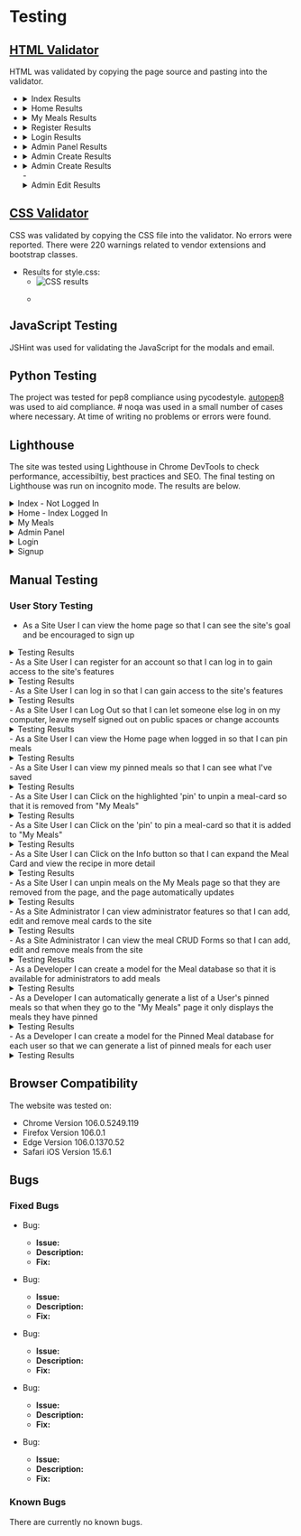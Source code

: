 # Testing


## [HTML Validator](https://validator.w3.org/)

HTML was validated by copying the page source and pasting into the validator.

- <details>
  <summary>Index Results</summary>

    ![Index results](readme-docs/testing/)
  </details>

- <details>
  <summary>Home Results</summary>

  ![Home results](readme-docs/testing/)
  </details>

- <details>
  <summary>My Meals Results</summary>

  ![My Meals results](readme-docs/testing/)
  </details>

- <details>
  <summary>Register Results</summary>

  ![Register results](readme-docs/testing/)
  </details>

- <details>
  <summary>Login Results</summary>

  ![Login results](readme-docs/testing/)
  </details>

- <details>
  <summary>Admin Panel Results</summary>

  ![Admin Panel results](readme-docs/testing/)
  </details>

- <details>
  <summary>Admin Create Results</summary>

  ![Admin Create results](readme-docs/testing/)
  </details>

- <details>
  <summary>Admin Create Results</summary>

  ![Admin Edit results](readme-docs/testing/)
  </details>
  - <details>
  <summary>Admin Edit Results</summary>


## [CSS Validator](https://jigsaw.w3.org/css-validator/)

CSS was validated by copying the CSS file into the validator. No errors were reported. There were 220 warnings related to vendor extensions and bootstrap classes.

- Results for style.css:
  - ![CSS results](readme-docs/testing/)
  - <p>
        <a href="http://jigsaw.w3.org/css-validator/">
          <img style="" src="" alt="">
          </a>
      </p>


## JavaScript Testing

JSHint was used for validating the JavaScript for the modals and email. 


## Python Testing

The project was tested for pep8 compliance using pycodestyle. [autopep8](https://pypi.org/project/autopep8/) was used to aid compliance. # noqa was used in a small number of cases where necessary. At time of writing no problems or errors were found.


## Lighthouse

The site was tested using Lighthouse in Chrome DevTools to check performance, accessibiltiy, best practices and SEO. The final testing on Lighthouse was run on incognito mode. The results are below.

<details>
<summary>Index - Not Logged In</summary>

![Index - Not logged in](readme-docs/lighthouse/)
</details>

<details>
<summary>Home - Index Logged In</summary>

![Home](readme-docs/lighthouse/)
</details>

<details>
<summary>My Meals</summary>

![My Meals](readme-docs/lighthouse/)
</details>

<details>
<summary>Admin Panel</summary>

![Admin Panel](readme-docs/lighthouse/)
</details>

<details>
<summary>Login</summary>

![Login](readme-docs/lighthouse/)
</details>

<details>
<summary>Signup</summary>

![Signup](readme-docs/lighthouse/)
</details>


## Manual Testing

### User Story Testing

- As a Site User I can view the home page so that I can see the site's goal and be encouraged to sign up
<details>
<summary>Testing Results</summary>
This passes the testing because...

![Signup](readme-docs/lighthouse/)

</details>
- As a Site User I can register for an account so that I can log in to gain access to the site's features
<details>
<summary>Testing Results</summary>
This passes the testing because...

![Signup](readme-docs/lighthouse/)

</details>
- As a Site User I can log in so that I can gain access to the site's features
<details>
<summary>Testing Results</summary>
This passes the testing because...

![Signup](readme-docs/lighthouse/)

</details>
- As a Site User I can Log Out so that I can let someone else log in on my computer, leave myself signed out on public spaces or change accounts
<details>
<summary>Testing Results</summary>
This passes the testing because...

![Signup](readme-docs/lighthouse/)

</details>
- As a Site User I can view the Home page when logged in so that I can pin meals
<details>
<summary>Testing Results</summary>
This passes the testing because...

![Signup](readme-docs/lighthouse/)

</details>
- As a Site User I can view my pinned meals so that I can see what I've saved
<details>
<summary>Testing Results</summary>
This passes the testing because...

![Signup](readme-docs/lighthouse/)

</details>
- As a Site User I can Click on the highlighted 'pin' to unpin a meal-card so that it is removed from "My Meals"
<details>
<summary>Testing Results</summary>
This passes the testing because...

![Signup](readme-docs/lighthouse/)

</details>
- As a Site User I can Click on the 'pin' to pin a meal-card so that it is added to "My Meals"
<details>
<summary>Testing Results</summary>
This passes the testing because...

![Signup](readme-docs/lighthouse/)

</details>
- As a Site User I can Click on the Info button so that I can expand the Meal Card and view the recipe in more detail
<details>
<summary>Testing Results</summary>
This passes the testing because...

![Signup](readme-docs/lighthouse/)

</details>
- As a Site User I can unpin meals on the My Meals page so that they are removed from the page, and the page automatically updates
<details>
<summary>Testing Results</summary>
This passes the testing because...

![Signup](readme-docs/lighthouse/)

</details>
- As a Site Administrator I can view administrator features so that I can add, edit and remove meal cards to the site
<details>
<summary>Testing Results</summary>
This passes the testing because...

![Signup](readme-docs/lighthouse/)

</details>
- As a Site Administrator I can view the meal CRUD Forms so that I can add, edit and remove meals from the site
<details>
<summary>Testing Results</summary>
This passes the testing because...

![Signup](readme-docs/lighthouse/)

</details>
- As a Developer I can create a model for the Meal database so that it is available for administrators to add meals
<details>
<summary>Testing Results</summary>
This passes the testing because...

![Signup](readme-docs/lighthouse/)

</details>
- As a Developer I can automatically generate a list of a User's pinned meals so that when they go to the "My Meals" page it only displays the meals they have pinned
<details>
<summary>Testing Results</summary>
This passes the testing because...

![Signup](readme-docs/lighthouse/)

</details>
- As a Developer I can create a model for the Pinned Meal database for each user so that we can generate a list of pinned meals for each user
<details>
<summary>Testing Results</summary>
This passes the testing because...

![Signup](readme-docs/lighthouse/)

</details>


## Browser Compatibility
The website was tested on:
- Chrome Version 106.0.5249.119
- Firefox Version 106.0.1
- Edge Version 106.0.1370.52
- Safari iOS Version 15.6.1


## Bugs

### Fixed Bugs

- Bug:
  - **Issue:** 
  - **Description:** 
  - **Fix:**

- Bug:
  - **Issue:** 
  - **Description:** 
  - **Fix:**

- Bug:
  - **Issue:** 
  - **Description:** 
  - **Fix:**

- Bug:
  - **Issue:** 
  - **Description:** 
  - **Fix:**

- Bug:
  - **Issue:** 
  - **Description:** 
  - **Fix:**


### Known Bugs

There are currently no known bugs.